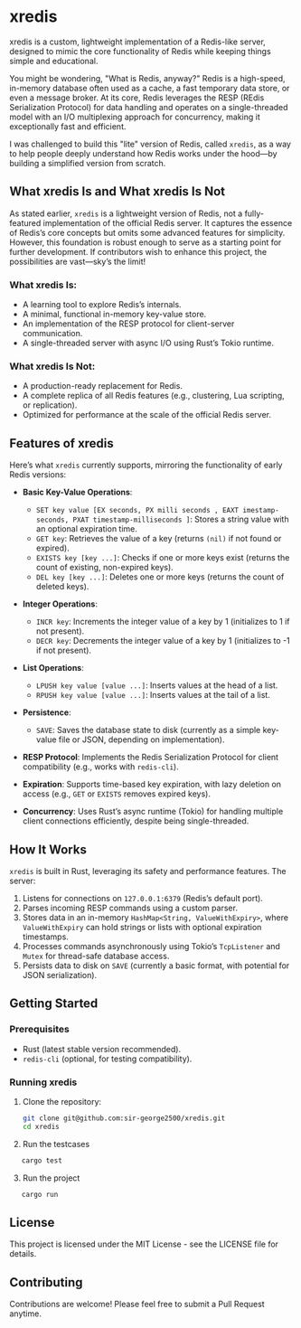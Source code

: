 # xredis

xredis is a custom, lightweight implementation of a Redis-like server, designed to mimic the core functionality of Redis while keeping things simple and educational.

You might be wondering, "What is Redis, anyway?" Redis is a high-speed, in-memory database often used as a cache, a fast temporary data store, or even a message broker. At its core, Redis leverages the RESP (REdis Serialization Protocol) for data handling and operates on a single-threaded model with an I/O multiplexing approach for concurrency, making it exceptionally fast and efficient.

I was challenged to build this "lite" version of Redis, called `xredis`, as a way to help people deeply understand how Redis works under the hood—by building a simplified version from scratch.

## What xredis Is and What xredis Is Not

As stated earlier, `xredis` is a lightweight version of Redis, not a fully-featured implementation of the official Redis server. It captures the essence of Redis’s core concepts but omits some advanced features for simplicity. However, this foundation is robust enough to serve as a starting point for further development. If contributors wish to enhance this project, the possibilities are vast—sky’s the limit!

### What xredis Is:
- A learning tool to explore Redis’s internals.
- A minimal, functional in-memory key-value store.
- An implementation of the RESP protocol for client-server communication.
- A single-threaded server with async I/O using Rust’s Tokio runtime.

### What xredis Is Not:
- A production-ready replacement for Redis.
- A complete replica of all Redis features (e.g., clustering, Lua scripting, or replication).
- Optimized for performance at the scale of the official Redis server.

## Features of xredis

Here’s what `xredis` currently supports, mirroring the functionality of early Redis versions:

- **Basic Key-Value Operations**:
  - `SET key value [EX seconds, PX milli seconds , EAXT imestamp-seconds, PXAT timestamp-milliseconds ]`: Stores a string value with an optional expiration time.
  - `GET key`: Retrieves the value of a key (returns `(nil)` if not found or expired).
  - `EXISTS key [key ...]`: Checks if one or more keys exist (returns the count of existing, non-expired keys).
  - `DEL key [key ...]`: Deletes one or more keys (returns the count of deleted keys).

- **Integer Operations**:
  - `INCR key`: Increments the integer value of a key by 1 (initializes to 1 if not present).
  - `DECR key`: Decrements the integer value of a key by 1 (initializes to -1 if not present).

- **List Operations**:
  - `LPUSH key value [value ...]`: Inserts values at the head of a list.
  - `RPUSH key value [value ...]`: Inserts values at the tail of a list.

- **Persistence**:
  - `SAVE`: Saves the database state to disk (currently as a simple key-value file or JSON, depending on implementation).

- **RESP Protocol**: Implements the Redis Serialization Protocol for client compatibility (e.g., works with `redis-cli`).

- **Expiration**: Supports time-based key expiration, with lazy deletion on access (e.g., `GET` or `EXISTS` removes expired keys).

- **Concurrency**: Uses Rust’s async runtime (Tokio) for handling multiple client connections efficiently, despite being single-threaded.

## How It Works

`xredis` is built in Rust, leveraging its safety and performance features. The server:
1. Listens for connections on `127.0.0.1:6379` (Redis’s default port).
2. Parses incoming RESP commands using a custom parser.
3. Stores data in an in-memory `HashMap<String, ValueWithExpiry>`, where `ValueWithExpiry` can hold strings or lists with optional expiration timestamps.
4. Processes commands asynchronously using Tokio’s `TcpListener` and `Mutex` for thread-safe database access.
5. Persists data to disk on `SAVE` (currently a basic format, with potential for JSON serialization).

## Getting Started

### Prerequisites
- Rust (latest stable version recommended).
- `redis-cli` (optional, for testing compatibility).

### Running xredis
1. Clone the repository:
   ```bash
   git clone git@github.com:sir-george2500/xredis.git
   cd xredis
   ```
2. Run the testcases 
```bash 
   cargo test 
```
3. Run the project 
```bash
   cargo run 
```


## License

This project is licensed under the MIT License - see the LICENSE file for details.

## Contributing

Contributions are welcome! Please feel free to submit a Pull Request anytime.
